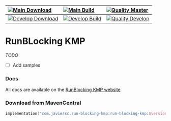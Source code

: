 | [![Main Download](https://img.shields.io/maven-central/v/com.javiersc.run-blocking-kmp/run-blocking-kmp?label=Main)](https://repo1.maven.org/maven2/com/javiersc/run-blocking-kmp/run-blocking-kmp/)                                                                              | [![Main Build](https://img.shields.io/github/workflow/status/JavierSegoviaCordoba/run-blocking-kmp/Main/main?label=Build&logo=GitHub)](https://github.com/JavierSegoviaCordoba/run-blocking-kmp/actions?query=workflow%3AMain/main)                | [![Quality Master](https://img.shields.io/codacy/grade/e20e41eefb2a439b9ba2b0ddb9b4bac1/main?label=Code%20quality&logo=codacy&logoColor=white)](https://app.codacy.com/gh/JavierSegoviaCordoba/run-blocking-kmp/dashboard?branch=main)        |
| :-------------------------------------------------------------------------------------------------------------------------------------------------------------------------------------------------------------------------------------------------------------------------------- | :------------------------------------------------------------------------------------------------------------------------------------------------------------------------------------------------------------------------------------------------- | :---------------------------------------------------------------------------------------------------------------------------------------------------------------------------------------------------------------------------------------------|
| [![Develop Download](https://img.shields.io/nexus/s/com.javiersc.run-blocking-kmp/run-blocking-kmp?server=https%3A%2F%2Foss.sonatype.org%2F&label=Develop&color=orange)](https://oss.sonatype.org/content/repositories/snapshots/com/javiersc/run-blocking-kmp/run-blocking-kmp/) | [![Develop Build](https://img.shields.io/github/workflow/status/JavierSegoviaCordoba/run-blocking-kmp/Develop/develop?label=Build&logo=GitHub)](https://github.com/JavierSegoviaCordoba/run-blocking-kmp/actions?query=workflow%3ADevelop/develop) | [![Quality Develop](https://img.shields.io/codacy/grade/e20e41eefb2a439b9ba2b0ddb9b4bac1/develop?label=Code%20quality&logo=codacy&logoColor=white)](https://app.codacy.com/gh/JavierSegoviaCordoba/run-blocking-kmp/dashboard?branch=develop) |

# RunBLocking KMP

_TODO_ 

- [ ] Add samples

### Docs

All docs are available on the [RunBlocking KMP website](https://run-blocking-kmp.javiersc.com)

### Download from MavenCentral

```kotlin
implementation("com.javiersc.run-blocking-kmp:run-blocking-kmp:$version")
```
